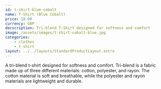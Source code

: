 ```yaml
---
id: t-shirt-blue-cobalt
name: T-Shirt (Blue Cobalt)
price: 18.00
currency: GBP
decscription: Tri-blend T-Shirt designed for softness and comfort
image: /assets/images/t-shirt-cobalt-blue.jpg
categories:
    - clothes
    - t-shirt
layout: ../../layouts/StandardProductLayout.astro
---
```


A tri-blend t-shirt designed for softness and comfort. Tri-blend is a fabric made up of three different materials: cotton, polyester, and rayon. The cotton material is soft and breathable, while the polyester and rayon materials are lightweight and durable.